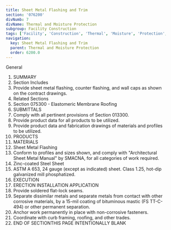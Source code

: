 ```yaml
---
title: Sheet Metal Flashing and Trim
section: '076200'
divNumb: 7
divName: Thermal and Moisture Protection
subgroup: Facility Construction
tags: ['Facility', 'Construction', 'Thermal', 'Moisture', 'Protection', 'Sheet', 'Metal', 'Flashing', 'Trim']
navigation:
  key: Sheet Metal Flashing and Trim
  parent: Thermal and Moisture Protection
  order: 6200.0
---
```



General
   1. SUMMARY
   1. Section Includes
   1. Provide sheet metal flashing, counter flashing, and wall caps as shown on the contract drawings.
   1. Related Sections
   1. Section 075300 - Elastomeric Membrane Roofing
   1. SUBMITTALS
   1. Comply with all pertinent provisions of Section 013300.
   1. Provide product data for all products to be utilized.
   1. Provide product data and fabrication drawings of materials and profiles to be utilized.
   1. PRODUCTS
   1. MATERIALS
   1. Sheet Metal Flashing
   1. Conform to profiles and sizes shown, and comply with "Architectural Sheet Metal Manual" by SMACNA, for all categories of work required.
   1. Zinc-coated Steel Sheet
   1. ASTM A 653, 24 gauge (except as indicated) sheet. Class 1.25, hot-dip galvanized mill phosphatized.
   1. EXECUTION
   1. ERECTION INSTALLATION APPLICATION
   1. Provide soldered flat-lock seams.
   1. Separate dissimilar metals and separate metals from contact with other corrosive materials, by a 15-mil coating of bituminous mastic (FS TT-C-494) or other permanent separation.
   1. Anchor work permanently in place with non-corrosive fasteners.
   1. Coordinate with curb framing, roofing, and other trades.
1. END OF SECTIONTHIS PAGE INTENTIONALLY BLANK

